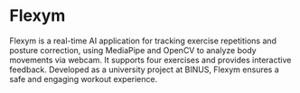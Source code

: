 # Flexym
Flexym is a real-time AI application for tracking exercise repetitions and posture correction, using MediaPipe and OpenCV to analyze body movements via webcam. It supports four exercises and provides interactive feedback. Developed as a university project at BINUS, Flexym ensures a safe and engaging workout experience.

